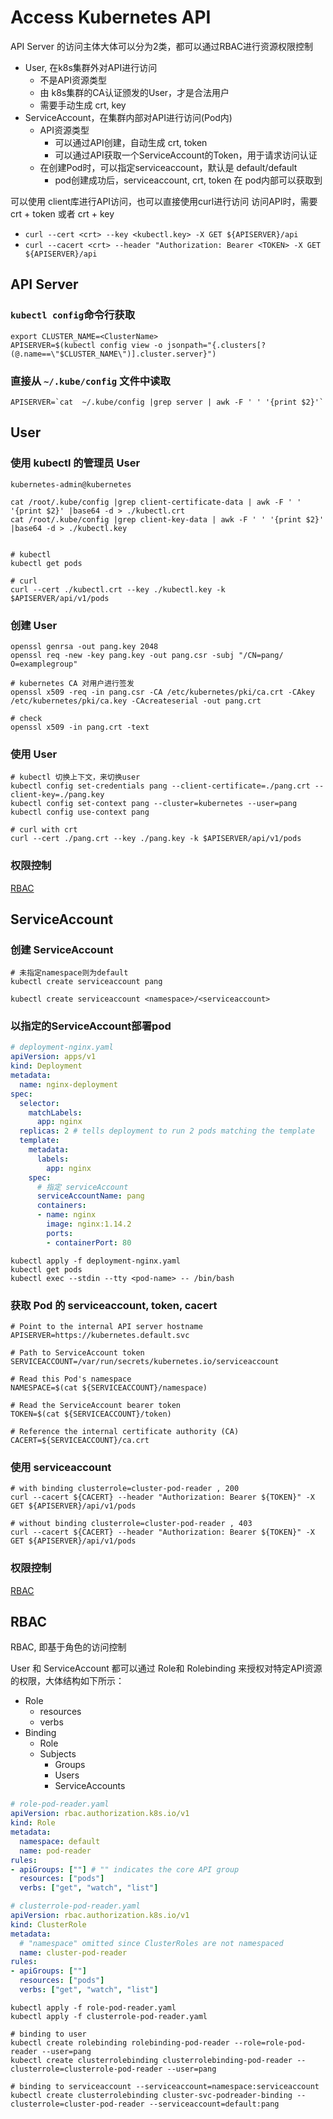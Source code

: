 

# Access Kubernetes API

API Server 的访问主体大体可以分为2类，都可以通过RBAC进行资源权限控制

- User, 在k8s集群外对API进行访问
  - 不是API资源类型
  - 由 k8s集群的CA认证颁发的User，才是合法用户
  - 需要手动生成 crt, key
- ServiceAccount，在集群内部对API进行访问(Pod内)
  - API资源类型
    - 可以通过API创建，自动生成 crt, token
    - 可以通过API获取一个ServiceAccount的Token，用于请求访问认证
  - 在创建Pod时，可以指定serviceaccount，默认是 default/default
    - pod创建成功后，serviceaccount, crt, token 在 pod内部可以获取到



可以使用 client库进行API访问，也可以直接使用curl进行访问
访问API时，需要 crt + token 或者 crt + key

- `curl --cert <crt> --key <kubectl.key> -X GET ${APISERVER}/api`
- `curl --cacert <crt> --header "Authorization: Bearer <TOKEN> -X GET ${APISERVER}/api`



## API Server



### `kubectl config`命令行获取

```shell
export CLUSTER_NAME=<ClusterName>
APISERVER=$(kubectl config view -o jsonpath="{.clusters[?(@.name==\"$CLUSTER_NAME\")].cluster.server}")
```



### 直接从 `~/.kube/config` 文件中读取

```shell
APISERVER=`cat  ~/.kube/config |grep server | awk -F ' ' '{print $2}'`
```



## User



### 使用 kubectl 的管理员 User

`kubernetes-admin@kubernetes`

```shell
cat /root/.kube/config |grep client-certificate-data | awk -F ' ' '{print $2}' |base64 -d > ./kubectl.crt
cat /root/.kube/config |grep client-key-data | awk -F ' ' '{print $2}' |base64 -d > ./kubectl.key


# kubectl
kubectl get pods

# curl
curl --cert ./kubectl.crt --key ./kubectl.key -k $APISERVER/api/v1/pods
```



### 创建 User

```shell
openssl genrsa -out pang.key 2048
openssl req -new -key pang.key -out pang.csr -subj "/CN=pang/ O=examplegroup"

# kubernetes CA 对用户进行签发
openssl x509 -req -in pang.csr -CA /etc/kubernetes/pki/ca.crt -CAkey /etc/kubernetes/pki/ca.key -CAcreateserial -out pang.crt

# check
openssl x509 -in pang.crt -text
```



### 使用 User

```shell
# kubectl 切换上下文，来切换user
kubectl config set-credentials pang --client-certificate=./pang.crt --client-key=./pang.key
kubectl config set-context pang --cluster=kubernetes --user=pang
kubectl config use-context pang

# curl with crt
curl --cert ./pang.crt --key ./pang.key -k $APISERVER/api/v1/pods
```



### 权限控制

[RBAC](#RBAC)



## ServiceAccount

### 创建 ServiceAccount

```shell
# 未指定namespace则为default
kubectl create serviceaccount pang

kubectl create serviceaccount <namespace>/<serviceaccount>
```



### 以指定的ServiceAccount部署pod

```yaml
# deployment-nginx.yaml
apiVersion: apps/v1
kind: Deployment
metadata:
  name: nginx-deployment
spec:
  selector:
    matchLabels:
      app: nginx
  replicas: 2 # tells deployment to run 2 pods matching the template
  template:
    metadata:
      labels:
        app: nginx
    spec:
      # 指定 serviceAccount
      serviceAccountName: pang
      containers:
      - name: nginx
        image: nginx:1.14.2
        ports:
        - containerPort: 80
```



```shell
kubectl apply -f deployment-nginx.yaml
kubectl get pods
kubectl exec --stdin --tty <pod-name> -- /bin/bash
```



### 获取 Pod 的 serviceaccount, token, cacert

```shell
# Point to the internal API server hostname
APISERVER=https://kubernetes.default.svc

# Path to ServiceAccount token
SERVICEACCOUNT=/var/run/secrets/kubernetes.io/serviceaccount

# Read this Pod's namespace
NAMESPACE=$(cat ${SERVICEACCOUNT}/namespace)

# Read the ServiceAccount bearer token
TOKEN=$(cat ${SERVICEACCOUNT}/token)

# Reference the internal certificate authority (CA)
CACERT=${SERVICEACCOUNT}/ca.crt
```



### 使用 serviceaccount

```shell
# with binding clusterrole=cluster-pod-reader , 200
curl --cacert ${CACERT} --header "Authorization: Bearer ${TOKEN}" -X GET ${APISERVER}/api/v1/pods

# without binding clusterrole=cluster-pod-reader , 403
curl --cacert ${CACERT} --header "Authorization: Bearer ${TOKEN}" -X GET ${APISERVER}/api/v1/pods
```



### 权限控制

[RBAC](#RBAC)



## RBAC

<span id="RBAC">RBAC, 即基于角色的访问控制</span>

User 和 ServiceAccount 都可以通过 Role和 Rolebinding 来授权对特定API资源的权限，大体结构如下所示：

- Role
  - resources
  - verbs
- Binding
  - Role
  - Subjects
    - Groups
    - Users 
    - ServiceAccounts



```yaml
# role-pod-reader.yaml
apiVersion: rbac.authorization.k8s.io/v1
kind: Role
metadata:
  namespace: default
  name: pod-reader
rules:
- apiGroups: [""] # "" indicates the core API group
  resources: ["pods"]
  verbs: ["get", "watch", "list"]
```

```yaml
# clusterrole-pod-reader.yaml
apiVersion: rbac.authorization.k8s.io/v1
kind: ClusterRole
metadata:
  # "namespace" omitted since ClusterRoles are not namespaced
  name: cluster-pod-reader
rules:
- apiGroups: [""]
  resources: ["pods"]
  verbs: ["get", "watch", "list"]
```



```shell
kubectl apply -f role-pod-reader.yaml
kubectl apply -f clusterrole-pod-reader.yaml
```

```shell
# binding to user
kubectl create rolebinding rolebinding-pod-reader --role=role-pod-reader --user=pang
kubectl create clusterrolebinding clusterrolebinding-pod-reader --clusterrole=clusterrole-pod-reader --user=pang

# binding to serviceaccount --serviceaccount=namespace:serviceaccount
kubectl create clusterrolebinding cluster-svc-podreader-binding --clusterrole=cluster-pod-reader --serviceaccount=default:pang
```

